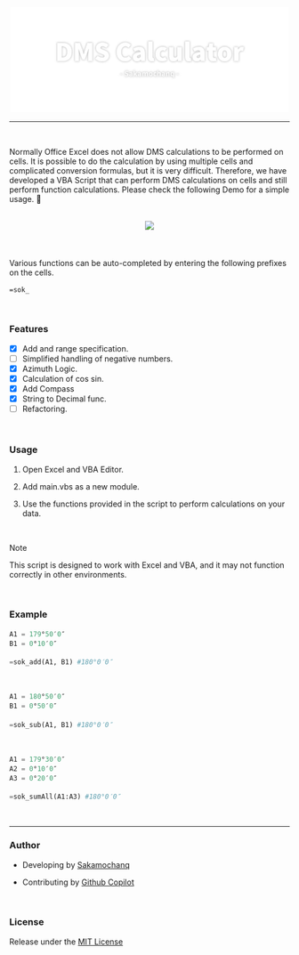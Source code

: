 <div align="center">
    <a href="#">
        <img src="./assets/DMS-Calculator-Logo.png" width="500px">
    </a>
    <br>
    <hr>
</div>

<br>

Normally Office Excel does not allow DMS calculations to be performed on cells. It is possible to do the calculation by using multiple cells and complicated conversion formulas, but it is very difficult. Therefore, we have developed a VBA Script that can perform DMS calculations on cells and still perform function calculations. Please check the following Demo for a simple usage. 🌵

<br>

<div align="center">
    <img src="./assets/DMS-Calculator-Demo.gif" width="450px">
</div>

<br>
<br>

Various functions can be auto-completed by entering the following prefixes on the cells.
```
=sok_
```

<br>

### Features
- [x] Add and range specification.
- [ ] Simplified handling of negative numbers.
- [x] Azimuth Logic.
- [x] Calculation of cos sin.
- [x] Add Compass
- [x] String to Decimal func.
- [ ] Refactoring.

<br>

### Usage

1.  Open Excel and VBA Editor.

2.  Add main.vbs as a new module.

3.  Use the functions provided in the script to perform calculations on your data.  

<br>

> [!Note]  
> This script is designed to work with Excel and VBA, and it may not function correctly in other environments.

<br>

### Example

```python
A1 = 179°50′0″
B1 = 0°10′0″

=sok_add(A1, B1) #180°0′0″
```

<br>

```python
A1 = 180°50′0″
B1 = 0°50′0″

=sok_sub(A1, B1) #180°0′0″
```

<br>

```python
A1 = 179°30′0″
A2 = 0°10′0″
A3 = 0°20′0″

=sok_sumAll(A1:A3) #180°0′0″
```

<br>
<hr>

### Author 

- Developing by [Sakamochanq](https://github.com/Sakamochanq)

- Contributing by [Github Copilot](https://github.com/features/copilot)

<br>

### License

Release under the [MIT License](https://github.com/Sakamochanq/DMS-Calculator/blob/master/LICENSE)
